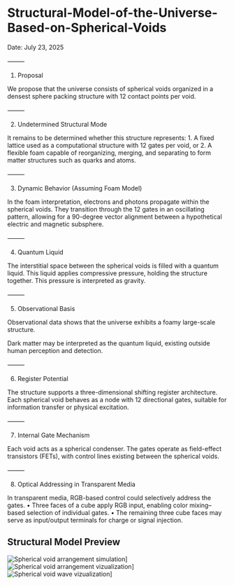 # Structural-Model-of-the-Universe-Based-on-Spherical-Voids


Date: July 23, 2025

⸻

1. Proposal

We propose that the universe consists of spherical voids organized in a densest sphere packing structure with 12 contact points per void.

⸻

2. Undetermined Structural Mode

It remains to be determined whether this structure represents:
	1.	A fixed lattice used as a computational structure with 12 gates per void, or
	2.	A flexible foam capable of reorganizing, merging, and separating to form matter structures such as quarks and atoms.

⸻

3. Dynamic Behavior (Assuming Foam Model)

In the foam interpretation, electrons and photons propagate within the spherical voids.
They transition through the 12 gates in an oscillating pattern, allowing for a 90-degree vector alignment between a hypothetical electric and magnetic subsphere.

⸻


4. Quantum Liquid

The interstitial space between the spherical voids is filled with a quantum liquid.
This liquid applies compressive pressure, holding the structure together.
This pressure is interpreted as gravity.

⸻

5. Observational Basis

Observational data shows that the universe exhibits a foamy large-scale structure.

Dark matter may be interpreted as the quantum liquid, existing outside human perception and detection.

⸻

6. Register Potential

The structure supports a three-dimensional shifting register architecture.
Each spherical void behaves as a node with 12 directional gates, suitable for information transfer or physical excitation.

⸻

7. Internal Gate Mechanism

Each void acts as a spherical condenser.
The gates operate as field-effect transistors (FETs), with control lines existing between the spherical voids.

⸻

8. Optical Addressing in Transparent Media

In transparent media, RGB-based control could selectively address the gates.
	•	Three faces of a cube apply RGB input, enabling color mixing–based selection of individual gates.
	•	The remaining three cube faces may serve as input/output terminals for charge or signal injection.

 ## Structural Model Preview

![Spherical void arrangement simulation](IMG_5042.jpeg)]
![Spherical void arrangement vizualization](IMG_5055.png)]
![Spherical void wave vizualization](IMG_5057.png)]
